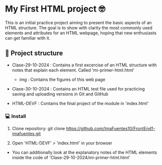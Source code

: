 # My First HTML project 🤓

This is an initial practice project aiming to present the basic aspects of an HTML structure.
The goal is to show with clarity the most commonly used elements and attributes for an HTML webpage, hoping that new enthusiasts can get familiar with it.

## 📜 Project structure

- Clase-29-10-2024 : Contains a first excercise of an HTML structure with notes that explain each element. Called 'mi-primer-html.html'
    - img : Contains the figures of this web page
      
- Clase-30-10-2024 : Contains an HTML test file used for practicing saving and uploading versions in Git and GitHub

- HTML-DEVF : Contains the final project of the module in 'index.html'

### 💻 Install

1. Clone repository:
        git clone https://github.com/ImaFuentes10/FrontEnd1-imafuentes.git

2. Open 'HTML-DEVF' > 'index.html' in your browser

- You can additionally look at the explanatory notes of the HTML elements inside the code of 'Clase-29-10-2024/mi-primer-html.html'
        
